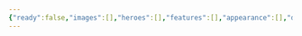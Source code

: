 ```yaml
---
{"ready":false,"images":[],"heroes":[],"features":[],"appearance":[],"dg-publish":true,"permalink":"/tabliczy/mifologicheskie-syuzhety/rozhdenie-venery/","dgPassFrontmatter":true}
---
```



